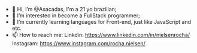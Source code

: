 - 👋 Hi, I’m @Asacadas, I'm a 21 yo brazilian;
- 👀 I’m interested in become a FullStack programmer;
- 🌱 I’m currently learning languages for Front-end, just like JavaScript and etc.
- 📫 How to reach me: 
Linkdin: https://www.linkedin.com/in/nielsenrocha/ <br>
Instagram: https://www.instagram.com/rocha.nielsen/
